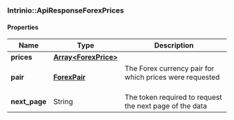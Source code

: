 

[//]: # (CLASS:Intrinio::ApiResponseForexPrices)

[//]: # (KIND:object)

### Intrinio::ApiResponseForexPrices

#### Properties

[//]: # (START_DEFINITION)

Name | Type | Description
------------ | ------------- | -------------
**prices** | [**Array&lt;ForexPrice&gt;**](ForexPrice.md) |  &nbsp;
**pair** | [**ForexPair**](ForexPair.md) | The Forex currency pair for which prices were requested &nbsp;
**next_page** | String | The token required to request the next page of the data &nbsp;

[//]: # (END_DEFINITION)


[//]: # (CONTAINED_CLASS:Intrinio::ForexPrice)


[//]: # (CONTAINED_CLASS:Intrinio::ForexPair)



